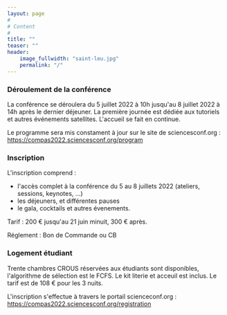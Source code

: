 ```yaml
---
layout: page
#
# Content
#
title: ""
teaser: ""
header:
    image_fullwidth: "saint-leu.jpg"
    permalink: "/"
---
```



### **Déroulement de la conférence**
La conférence se déroulera du 5 juillet 2022 à 10h jusqu'au 8 juillet 2022 à 14h après le dernier déjeuner. La première journée est dédiée aux tutoriels et autres événements satellites. L'accueil se fait en continue.

Le programme sera mis constament à jour sur le site de sciencesconf.org : <https://compas2022.sciencesconf.org/program>

### **Inscription**

L'inscription comprend :
  * l'accès complet à la conférence du 5 au 8 juillets 2022 (ateliers, sessions, keynotes, ...)
  * les déjeuners, et différentes pauses
  * le gala, cocktails et autres évenements.
  
Tarif : 200 € jusqu'au 21 juin minuit, 300 € après.

Réglement : Bon de Commande ou CB

### **Logement étudiant**
Trente chambres CROUS réservées aux étudiants sont disponibles, l'algorithme de sélection est le FCFS. Le kit literie et acceuil est inclus. Le tarif est de 108 € pour les 3 nuits.

L'inscription s'effectue à travers le portail scienceconf.org : <https://compas2022.sciencesconf.org/registration>


